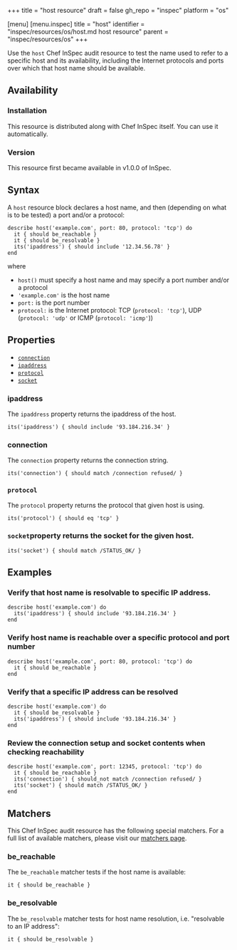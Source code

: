 +++
title = "host resource"
draft = false
gh_repo = "inspec"
platform = "os"

[menu]
  [menu.inspec]
    title = "host"
    identifier = "inspec/resources/os/host.md host resource"
    parent = "inspec/resources/os"
+++

Use the `host` Chef InSpec audit resource to test the name used to refer to a specific host and its availability, including the Internet protocols and ports over which that host name should be available.

## Availability

### Installation

This resource is distributed along with Chef InSpec itself. You can use it automatically.

### Version

This resource first became available in v1.0.0 of InSpec.

## Syntax

A `host` resource block declares a host name, and then (depending on what is to be tested) a port and/or a protocol:

    describe host('example.com', port: 80, protocol: 'tcp') do
      it { should be_reachable }
      it { should be_resolvable }
      its('ipaddress') { should include '12.34.56.78' }
    end

where

- `host()` must specify a host name and may specify a port number and/or a protocol
- `'example.com'` is the host name
- `port:` is the port number
- `protocol:` is the Internet protocol: TCP (`protocol: 'tcp'`), UDP (`protocol: 'udp'` or ICMP (`protocol: 'icmp'`))

## Properties

- [`connection`](#connection)
- [`ipaddress`](#ipaddress)
- [`protocol`](#protocol)
- [`socket`](#socket)

### ipaddress

The `ipaddress` property returns the ipaddress of the host.

    its('ipaddress') { should include '93.184.216.34' }

### connection

The `connection` property returns the connection string.

    its('connection') { should match /connection refused/ }

### `protocol`

The `protocol` property returns the protocol that given host is using.

    its('protocol') { should eq 'tcp' }

### `socket`property returns the socket for the given host.

    its('socket') { should match /STATUS_OK/ }

## Examples

### Verify that host name is resolvable to specific IP address.

    describe host('example.com') do
      its('ipaddress') { should include '93.184.216.34' }
    end

### Verify host name is reachable over a specific protocol and port number

    describe host('example.com', port: 80, protocol: 'tcp') do
      it { should be_reachable }
    end

### Verify that a specific IP address can be resolved

    describe host('example.com') do
      it { should be_resolvable }
      its('ipaddress') { should include '93.184.216.34' }
    end

### Review the connection setup and socket contents when checking reachability

    describe host('example.com', port: 12345, protocol: 'tcp') do
      it { should be_reachable }
      its('connection') { should_not match /connection refused/ }
      its('socket') { should match /STATUS_OK/ }
    end

## Matchers

This Chef InSpec audit resource has the following special matchers. For a full list of available matchers, please visit our [matchers page](/inspec/matchers/).

### be_reachable

The `be_reachable` matcher tests if the host name is available:

    it { should be_reachable }

### be_resolvable

The `be_resolvable` matcher tests for host name resolution, i.e. "resolvable to an IP address":

    it { should be_resolvable }

